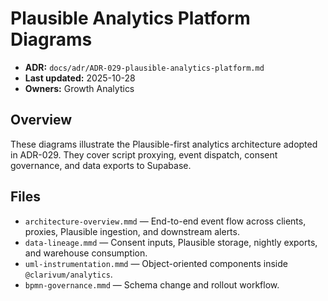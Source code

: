 # Plausible Analytics Platform Diagrams
- **ADR:** `docs/adr/ADR-029-plausible-analytics-platform.md`
- **Last updated:** 2025-10-28
- **Owners:** Growth Analytics

## Overview
These diagrams illustrate the Plausible-first analytics architecture adopted in ADR-029. They cover script proxying, event dispatch, consent governance, and data exports to Supabase.

## Files
- `architecture-overview.mmd` — End-to-end event flow across clients, proxies, Plausible ingestion, and downstream alerts.
- `data-lineage.mmd` — Consent inputs, Plausible storage, nightly exports, and warehouse consumption.
- `uml-instrumentation.mmd` — Object-oriented components inside `@clarivum/analytics`.
- `bpmn-governance.mmd` — Schema change and rollout workflow.
